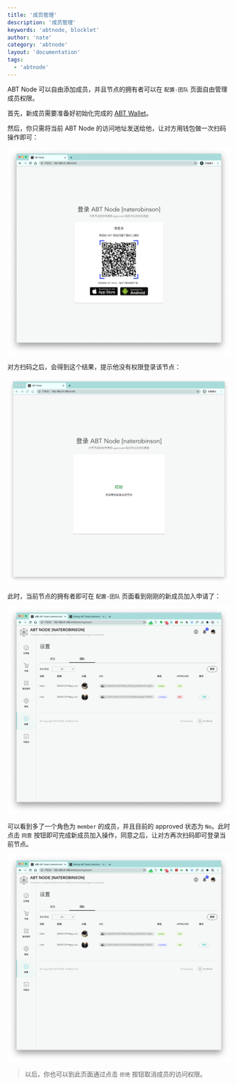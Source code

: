 ```yaml
---
title: '成员管理'
description: '成员管理'
keywords: 'abtnode, blocklet'
author: 'nate'
category: 'abtnode'
layout: 'documentation'
tags:
  - 'abtnode'
---
```


ABT Node 可以自由添加成员，并且节点的拥有者可以在 `配置-团队` 页面自由管理成员权限。

首先，新成员需要准备好初始化完成的 [ABT Wallet](https://abtwallet.io/zh/)。

然后，你只需将当前 ABT Node 的访问地址发送给他，让对方用钱包做一次扫码操作即可：

![](./images/member-manager-1-zh.png)

对方扫码之后，会得到这个结果，提示他没有权限登录该节点：

![](./images/member-manager-2-zh.png)

此时，当前节点的拥有者即可在 `配置-团队` 页面看到刚刚的新成员加入申请了：

![](./images/member-manager-3-zh.png)

可以看到多了一个角色为 `member` 的成员，并且目前的 approved 状态为 `No`。此时点击 `同意` 按钮即可完成新成员加入操作，同意之后，让对方再次扫码即可登录当前节点。

![](./images/member-manager-4-zh.png)

> 以后，你也可以到此页面通过点击 `拒绝` 按钮取消成员的访问权限。


